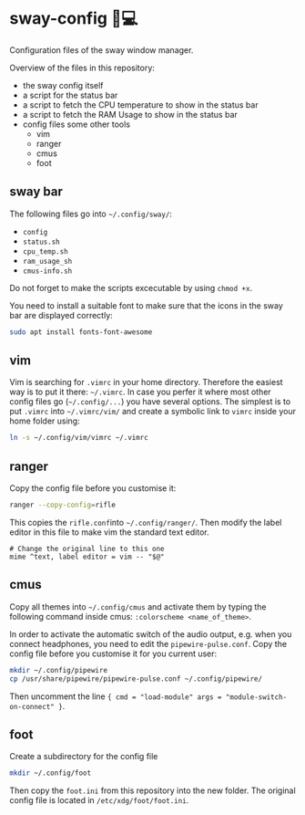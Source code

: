 # sway-config :penguin::computer:
Configuration files of the sway window manager. 

Overview of the files in this repository:
- the sway config itself
- a script for the status bar
- a script to fetch the CPU temperature to show in the status bar
- a script to fetch the RAM Usage to show in the status bar
- config files some other tools
  - vim
  - ranger
  - cmus
  - foot

## sway bar
The following files go into `~/.config/sway/`:
- `config`
- `status.sh`
- `cpu_temp.sh`
- `ram_usage_sh`
- `cmus-info.sh`

Do not forget to make the scripts excecutable by using `chmod +x`. 

You need to install a suitable font to make sure that the icons in the sway bar are displayed correctly:
```bash
sudo apt install fonts-font-awesome
```

## vim
Vim is searching for `.vimrc` in your home directory. Therefore the easiest way is to put it there: `~/.vimrc`. In case you perfer it where most other config files go (`~/.config/...`) you have several options. The simplest is to put `.vimrc` into `~/.vimrc/vim/` and create a symbolic link to `vimrc` inside your home folder using:

```bash
ln -s ~/.config/vim/vimrc ~/.vimrc
```

## ranger
Copy the config file before you customise it:
```bash
ranger --copy-config=rifle
```
This copies the `rifle.conf`into `~/.config/ranger/`. Then modify the label editor in this file to make vim the standard text editor. 
```
# Change the original line to this one
mime ^text, label editor = vim -- "$@" 
```

## cmus

Copy all themes into `~/.config/cmus` and activate them by typing the following command inside cmus: `:colorscheme <name_of_theme>`. 

In order to activate the automatic switch of the audio output, e.g. when you connect headphones, you need to edit the `pipewire-pulse.conf`. Copy the config file before you customise it for you current user:
```bash
mkdir ~/.config/pipewire
cp /usr/share/pipewire/pipewire-pulse.conf ~/.config/pipewire/
```
Then uncomment the line `{ cmd = "load-module" args = "module-switch-on-connect" }`. 

## foot

Create a subdirectory for the config file
```bash
mkdir ~/.config/foot
```
Then copy the `foot.ini` from this repository into the new folder. The original config file is located in `/etc/xdg/foot/foot.ini`. 
